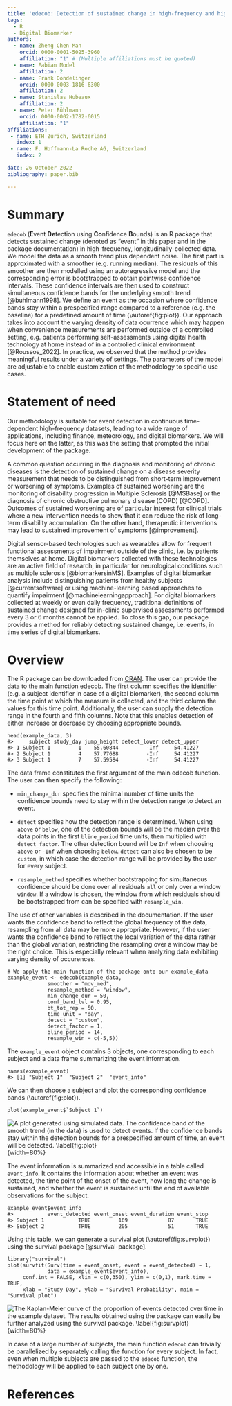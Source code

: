 ```yaml
---
title: 'edecob: Detection of sustained change in high-frequency and high-variance time series'
tags:
  - R
  - Digital Biomarker
authors:
  - name: Zheng Chen Man
    orcid: 0000-0001-5025-3960
    affiliation: "1" # (Multiple affiliations must be quoted)
  - name: Fabian Model
    affiliation: 2
  - name: Frank Dondelinger
    orcid: 0000-0003-1816-6300
    affiliation: 2
  - name: Stanislas Hubeaux
    affiliation: 2
  - name: Peter Bühlmann
    orcid: 0000-0002-1782-6015
    affiliation: "1"
affiliations:
 - name: ETH Zurich, Switzerland
   index: 1
 - name: F. Hoffmann-La Roche AG, Switzerland
   index: 2

date: 26 October 2022
bibliography: paper.bib

---
```


# Summary

`edecob` (**E**vent **De**tection using **Co**nfidence **B**ounds) is an R package that detects sustained change (denoted as “event” in this paper and in the package documentation) in high-frequency, longitudinally-collected data. We model the data as a smooth trend plus dependent noise. The first part is approximated with a smoother (e.g. running median). The residuals of this smoother are then modelled using an autoregressive model and the corresponding error is bootstrapped to obtain pointwise confidence intervals. These confidence intervals are then used to construct simultaneous confidence bands for the underlying smooth trend [@buhlmann1998]. We define an event as the occasion where confidence bands stay within a prespecified range compared to a reference (e.g. the baseline) for a predefined amount of time (\autoref{fig:plot}). Our approach takes into account the varying density of data ocurrence which may happen when convenience measurements are performed outside of a controlled setting, e.g. patients performing self-assessments using digital health technology at home instead of in a controlled clinical environment [@Roussos_2022]. In practice, we observed that the method provides meaningful results under a variety of settings. The parameters of the model are adjustable to enable customization of the methodology to specific use cases. 


# Statement of need

Our methodology is suitable for event detection in continuous time-dependent high-frequency datasets, leading to a wide range of applications, including finance, meteorology, and digital biomarkers. We will focus here on the latter, as this was the setting that prompted the initial development of the package.

A common question occurring in the diagnosis and monitoring of chronic diseases is the detection of sustained change on a disease severity measurement that needs to be distinguished from short-term improvement or worsening of symptoms. Examples of sustained worsening are the monitoring of disability progression in Multiple Sclerosis [@MSBase] or the diagnosis of chronic obstructive pulmonary disease (COPD) [@COPD]. Outcomes of sustained worsening are of particular interest for clinical trials where a new intervention needs to show that it can reduce the risk of long-term disability accumulation. On the other hand, therapeutic interventions may lead to sustained improvement of symptoms [@improvement].

Digital sensor-based technologies such as wearables allow for frequent functional assessments of impairment outside of the clinic, i.e. by patients themselves at home. Digital biomarkers collected with these technologies are an active field of research, in particular for neurological conditions such as multiple sclerosis [@biomarkersinMS]. Examples of digital biomarker analysis include distinguishing patients from healthy subjects [@currentsoftware] or using machine-learning based approaches to quantify impairment [@machinelearningapproach]. For digital biomarkers collected at weekly or even daily frequency, traditional definitions of sustained change designed for in-clinic supervised assessments performed every 3 or 6 months cannot be applied. To close this gap, our package provides a method for reliably detecting sustained change, i.e. events, in time series of digital biomarkers. 



# Overview

The R package can be downloaded from [CRAN](https://CRAN.R-project.org/package=edecob). The user can provide the data to the main function edecob. The first column specifies the identifier (e.g. a subject identifier in case of a digital biomarker), the second column the time point at which the measure is collected, and the third column the values for this time point. Additionally, the user can supply the detection range in the fourth and fifth columns. Note that this enables detection of either increase or decrease by choosing appropriate bounds.

```
head(example_data, 3)
#>     subject study_day jump_height detect_lower detect_upper
#> 1 Subject 1         1    55.60844         -Inf     54.41227
#> 2 Subject 1         4    57.77688         -Inf     54.41227
#> 3 Subject 1         7    57.59584         -Inf     54.41227
```

The data frame constitutes the first argument of the main edecob function. The user can then specify the following:

* `min_change_dur` specifies the minimal number of time units the confidence bounds need to stay within the detection range to detect an event.

* `detect` specifies how the detection range is determined. When using `above` or `below`, one of the detection bounds will be the median over the data points in the first `bline_period` time units, then multiplied with `detect_factor`. The other detection bound will be `Inf` when choosing `above` or `-Inf` when choosing `below`. `detect` can also be chosen to be `custom`, in which case the detection range will be provided by the user for every subject.

* `resample_method` specifies whether bootstrapping for simultaneous confidence should be done over all residuals `all` or only over a window `window`. If a window is chosen, the window from which residuals should be bootstrapped from can be specified with `resample_win`.

The use of other variables is described in the documentation. If the user wants the confidence band to reflect the global frequency of the data, resampling from all data may be more appropriate. However, if the user wants the confidence band to reflect the local variation of the data rather than the global variation, restricting the resampling over a window may be the right choice. This is especially relevant when analyzing data exhibiting varying density of occurences.
```
# We apply the main function of the package onto our example_data
example_event <- edecob(example_data, 
			 smoother = "mov_med",
			 resample_method = "window",
			 min_change_dur = 50,
			 conf_band_lvl = 0.95,
			 bt_tot_rep = 50,
			 time_unit = "day",
			 detect = "custom",
			 detect_factor = 1,
             bline_period = 14,
			 resample_win = c(-5,5))
```
The `example_event` object contains 3 objects, one corresponding to each subject and a data frame summarizing the event information.
```
names(example_event)
#> [1] "Subject 1"  "Subject 2"  "event_info"
```
We can then choose a subject and plot the corresponding confidence bands (\autoref{fig:plot}).

```
plot(example_event$`Subject 1`)
```
![A plot generated using simulated data. The confidence band of the smooth trend (in the data) is used to detect events. If the confidence bands stay within the detection bounds for a prespecified amount of time, an event will be detected. \label{fig:plot}](plot.png){width=80%}

The event information is summarized and accessible in a table called `event_info`. It contains the information about whether an event was detected, the time point of the onset of the event, how long the change is sustained, and whether the event is sustained until the end of available observations for the subject.

```
example_event$event_info
#>           event_detected event_onset event_duration event_stop
#> Subject 1           TRUE         169             87       TRUE
#> Subject 2           TRUE         205             51       TRUE
```

Using this table, we can generate a survival plot (\autoref{fig:survplot}) using the survival package [@survival-package].

```
library("survival")
plot(survfit(Surv(time = event_onset, event = event_detected) ~ 1,
             data = example_event$event_info),
     conf.int = FALSE, xlim = c(0,350), ylim = c(0,1), mark.time = TRUE,
     xlab = "Study Day", ylab = "Survival Probability", main = "Survival plot")
```

![The Kaplan-Meier curve of the proportion of events detected over time in the example dataset. The results obtained using the package can easily be further analyzed using the survival package. \label{fig:survplot}](survplot.png){width=80%}

In case of a large number of subjects, the main function `edecob` can trivially be parallelized by separately calling the function for every subject. In fact, even when multiple subjects are passed to the `edecob` function, the methodology will be applied to each subject one by one. 

# References
